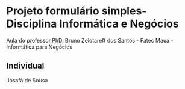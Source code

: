 # Projeto formulário simples- Disciplina Informática e Negócios

Aula do professor PhD. Bruno Zolotareff dos Santos - Fatec Mauá - Informática para Negócios <brbr>


## Individual
Josafá de Sousa
